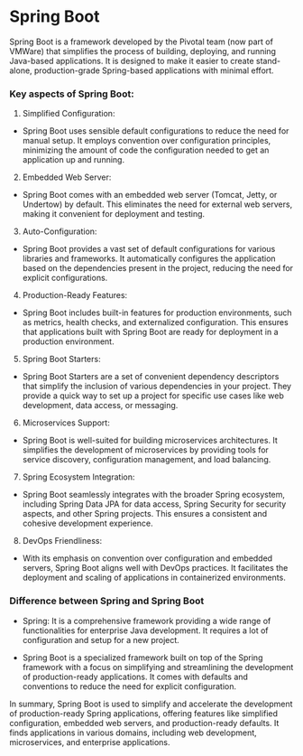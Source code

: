 # Spring Boot

Spring Boot is a framework developed by the Pivotal team (now part of
VMWare) that simplifies the process of building, deploying, and running
Java-based applications. It is designed to make it easier to create
stand-alone, production-grade Spring-based applications with minimal effort.

### Key aspects of Spring Boot:

1. Simplified Configuration:

- Spring Boot uses sensible default configurations to reduce the need for
manual setup. It employs convention over configuration principles,
minimizing the amount of code the configuration needed to get an application
up and running.

2. Embedded Web Server:

- Spring Boot comes with an embedded web server (Tomcat, Jetty, or Undertow)
by default. This eliminates the need for external web servers, making it
convenient for deployment and testing.

3. Auto-Configuration:

- Spring Boot provides a vast set of default configurations for various
libraries and frameworks. It automatically configures the application based
on the dependencies present in the project, reducing the need for explicit
configurations.

4. Production-Ready Features:

- Spring Boot includes built-in features for production environments, such
as metrics, health checks, and externalized configuration. This ensures
that applications built with Spring Boot are ready for deployment in a
production environment.

5. Spring Boot Starters:

- Spring Boot Starters are a set of convenient dependency descriptors that
simplify the inclusion of various dependencies in your project. They provide
a quick way to set up a project for specific use cases like web development,
data access, or messaging.

6. Microservices Support:

- Spring Boot is well-suited for building microservices architectures. It
simplifies the development of microservices by providing tools for service
discovery, configuration management, and load balancing.

7. Spring Ecosystem Integration:

- Spring Boot seamlessly integrates with the broader Spring ecosystem,
including Spring Data JPA for data access, Spring Security for security
aspects, and other Spring projects. This ensures a consistent and cohesive
development experience.

8. DevOps Friendliness:

- With its emphasis on convention over configuration and embedded servers,
Spring Boot aligns well with DevOps practices. It facilitates the deployment
and scaling of applications in containerized environments.

### Difference between Spring and Spring Boot

- Spring:
It is a comprehensive framework providing a wide range of functionalities for
enterprise Java development. It requires a lot of configuration and setup for
a new project.

- Spring Boot is a specialized framework built on top of the Spring framework
with a focus on simplifying and streamlining the development of production-ready
applications. It comes with defaults and conventions to reduce the need for
explicit configuration.

In summary, Spring Boot is used to simplify and accelerate the development of
production-ready Spring applications, offering features like simplified
configuration, embedded web servers, and production-ready defaults. It finds
applications in various domains, including web development, microservices, and
enterprise applications.
